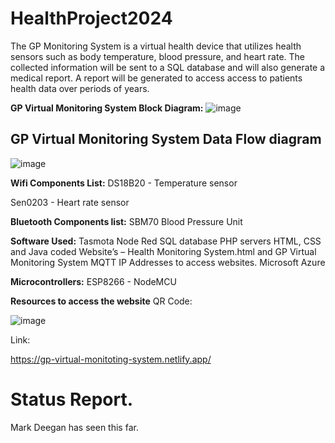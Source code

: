 # HealthProject2024
The GP Monitoring System is a virtual health device that utilizes health sensors such as body temperature, blood pressure, and heart rate. The collected information will be sent to a SQL database and will also generate a medical report. A report will be generated  to access access to patients health data over periods of  years.

**GP Virtual Monitoring System Block Diagram:**
![image](https://github.com/MMemon2003/HealthProject2024/assets/146339735/49ef81ae-71f8-442e-9e76-ac8e793823e2)

## GP Virtual Monitoring System Data Flow diagram
![image](https://github.com/MMemon2003/HealthProject2024/assets/146339735/54544175-f479-45e0-8be0-7bde8408a522)

**Wifi Components List:**
DS18B20 - Temperature sensor 

Sen0203 - Heart rate sensor 

**Bluetooth Components list:**
SBM70 Blood Pressure Unit

**Software Used:**
Tasmota 
Node Red
SQL database
PHP servers
HTML, CSS and Java coded Website’s – Health Monitoring System.html and GP Virtual Monitoring System
MQTT
IP Addresses to access websites. 
Microsoft Azure

**Microcontrollers:**
ESP8266 - NodeMCU

**Resources to access the website**
QR Code:

![image](https://github.com/MMemon2003/HealthProject2024/assets/146339735/961ef2de-bec5-458f-a1dc-7a6230d6f388)

Link:

https://gp-virtual-monitoting-system.netlify.app/

# Status Report.
Mark Deegan has seen this far.
